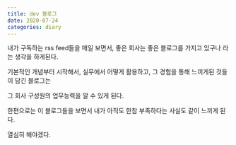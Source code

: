 ```yaml
---
title: dev 블로그
date: 2020-07-24
categories: diary
---
```

내가 구독하는 rss feed들을 매일 보면서, 좋은 회사는 좋은 블로그를 가지고 있구나 라는 생각을 하게된다.

기본적인 개념부터 시작해서, 실무에서 어떻게 활용하고, 그 경험을 통해 느끼게된 것들이 담긴 블로그는

그 회사 구성원의 업무능력을 알 수 있게 된다.

한편으로는 이 블로그들을 보면서 내가 아직도 한참 부족하다는 사실도 같이 느끼게 된다.

열심히 해야겠다.